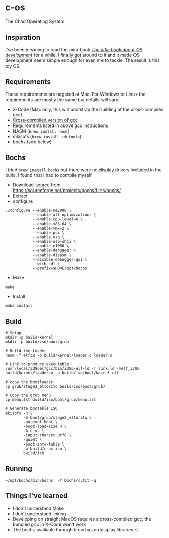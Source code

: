 # c-os
The Chad Operating System.

## Inspiration
I've been meaning to read the mini-book [_The little book about OS development_](http://littleosbook.github.io/book.pdf)
for a while. I finally got around to it and it made OS development seem
simple enough for even me to tackle. The result is this toy OS.

## Requirements
These requirements are targeted at Mac. For Windows or Linux the requirements
are mostly the same but details will vary.
* X-Code (Mac only, this will bootstrap the building of the cross-compiled gcc)
* [Cross-compiled version of gcc](https://github.com/cfenollosa/os-tutorial/tree/master/11-kernel-crosscompiler)
* Requirements listed in above gcc instructions
* NASM (`brew install nasm`)
* mkisofs (`brew install cdrtools`)
* bochs (see below)

## Bochs
I tried `brew install bochs` but there were no display drivers included
in the build. I found that I had to compile myself
* Download source from https://sourceforge.net/projects/bochs/files/bochs/
* Extract
* configure
```commandline
./configure --enable-ne2000 \
            --enable-all-optimizations \
            --enable-cpu-level=6 \
            --enable-x86-64 \
            --enable-vmx=2 \
            --enable-pci \
            --enable-usb \
            --enable-usb-ohci \
            --enable-e1000 \
            --enable-debugger \
            --enable-disasm \
            --disable-debugger-gui \
            --with-sdl \
            --prefix=$HOME/opt/bochs
```
* Make
```commandline
make
```
* Install
```commandline
make install
```

## Build
```commandline
# Setup
mkdir -p build/kernel
mkdir -p build/iso/boot/grub

# Build the loader
nasm -f elf32 -o build/kernel/loader.o loader.s

# Link to produce executable
/usr/local/i386elfgcc/bin/i386-elf-ld -T link.ld -melf_i386 build/kernel/loader.o -o build/iso/boot/kernel.elf

# copy the bootloader
cp grub/stage2_eltorito build/iso/boot/grub/

# Copy the grub menu
cp menu.lst build/iso/boot/grub/menu.lst

# Generate bootable ISO
mkisofs -R \
        -b boot/grub/stage2_eltorito \
        -no-emul-boot \
        -boot-load-size 4 \
        -A c-os \
        -input-charset utf8 \
        -quiet \
        -boot-info-table \
        -o build/c-os.iso \
        build/iso
```

## Running
```commandline
~/opt/bochs/bin/bochs  -f bochsrc.txt -q
```

## Things I've learned
* I don't understand Make
* I don't understand linking
* Developing on straight MacOS requires a cross-compiled gcc, the bundled gcc
in X-Code won't work
* The bochs available through brew has no display libraries :(